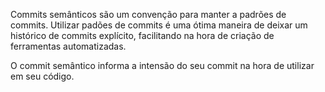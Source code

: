Commits semânticos são um convenção para manter a padrões de commits.
Utilizar padões de commits é uma ótima maneira de deixar um histórico de commits explícito, facilitando na hora de criação de ferramentas automatizadas. 

O commit semântico informa a intensão do seu commit na hora de utilizar em seu código.
